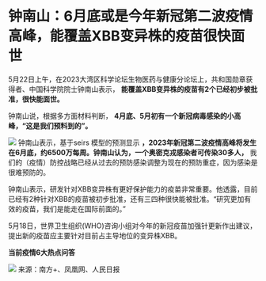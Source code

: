# 钟南山：6月底或是今年新冠第二波疫情高峰，能覆盖XBB变异株的疫苗很快面世

5月22日上午，在2023大湾区科学论坛生物医药与健康分论坛上，共和国勋章获得者、中国科学院院士钟南山表示，
**能覆盖XBB变异株的疫苗有2个已经初步被批准，很快能面世。**

钟南山说，根据多方面材料判断， **4月底、5月初有一个新冠病毒感染的小高峰，“这是我们预料到的”。**

![](https://inews.gtimg.com/om_bt/OqJ3QhjPaF064yVFnRVVY3M_oe0VbZiOGfLr3Y02paFqwAA/1000)
钟南山表示，基于seirs 模型的预测显示
**，2023年新冠第二波疫情高峰将发生在6月底，约6500万每周。钟南山认为，一个奥密克戎感染者可传染30多人，**
我们的（疫情）防控战略已经从过去的预防感染调整为现在的预防重症，因为感染是很难预防的。

钟南山表示，研发针对XBB变异株有更好保护能力的疫苗非常重要。他透露，目前已经有2种针对XBB的疫苗被初步批准，还有三四种很快能被批准。“研究更加有效的疫苗，我们是能走在国际前面的。”

5月18日，世界卫生组织(WHO)咨询小组对今年的新冠疫苗加强针更新作出建议，提出新的疫苗应主要针对目前占主导地位的变异株XBB。

**当前疫情6大热点问答**

![](https://inews.gtimg.com/om_bt/OJCUMe5wUBlDyzOslLQ7SbSNIB3gM7L7wy8Mxh8ofqvS0AA/0)
来源：南方+、凤凰网、人民日报


